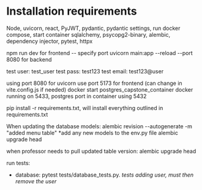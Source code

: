 # Installation requirements

Node, uvicorn, react, PyJWT, pydantic, pydantic settings, run docker compose, start container
sqlalchemy, psycopg2-binary, alembic, dependency injector, pytest, httpx

npm run dev for frontend -- specify port
uvicorn main:app --reload --port 8080 for backend


test user: test_user
test pass: test123
test email: test123@user

using port 8080 for uvicorn
use port 5173 for frontend (can change in vite.config.js if needed)
docker start postgres_capstone_container
docker running on 5433, postgres port in container using 5432

pip install -r requirements.txt, will install everything outlined in requirements.txt


When updating the database models:
alembic revision --autogenerate -m "added menu table"
*add any new models to the env.py file
alembic upgrade head


when professor needs to pull updated table version:
alembic upgrade head

run tests:
- database: pytest tests/database_tests.py.  *tests adding user, must then remove the user*